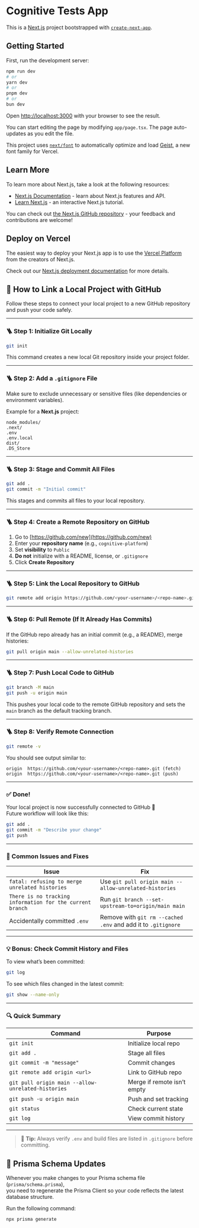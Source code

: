 # Cognitive Tests App

This is a [Next.js](https://nextjs.org) project bootstrapped with [`create-next-app`](https://nextjs.org/docs/app/api-reference/cli/create-next-app).

## Getting Started

First, run the development server:

```bash
npm run dev
# or
yarn dev
# or
pnpm dev
# or
bun dev
```

Open [http://localhost:3000](http://localhost:3000) with your browser to see the result.

You can start editing the page by modifying `app/page.tsx`. The page auto-updates as you edit the file.

This project uses [`next/font`](https://nextjs.org/docs/app/building-your-application/optimizing/fonts) to automatically optimize and load [Geist](https://vercel.com/font), a new font family for Vercel.

## Learn More

To learn more about Next.js, take a look at the following resources:

- [Next.js Documentation](https://nextjs.org/docs) - learn about Next.js features and API.
- [Learn Next.js](https://nextjs.org/learn) - an interactive Next.js tutorial.

You can check out [the Next.js GitHub repository](https://github.com/vercel/next.js) - your feedback and contributions are welcome!

## Deploy on Vercel

The easiest way to deploy your Next.js app is to use the [Vercel Platform](https://vercel.com/new?utm_medium=default-template&filter=next.js&utm_source=create-next-app&utm_campaign=create-next-app-readme) from the creators of Next.js.

Check out our [Next.js deployment documentation](https://nextjs.org/docs/app/building-your-application/deploying) for more details.

## 🧭 How to Link a Local Project with GitHub

Follow these steps to connect your local project to a new GitHub repository and push your code safely.

---

### 🪜 Step 1: Initialize Git Locally

```bash
git init
```

This command creates a new local Git repository inside your project folder.

---

### 🪜 Step 2: Add a `.gitignore` File

Make sure to exclude unnecessary or sensitive files (like dependencies or environment variables).

Example for a **Next.js** project:

```
node_modules/
.next/
.env
.env.local
dist/
.DS_Store
```

---

### 🪜 Step 3: Stage and Commit All Files

```bash
git add .
git commit -m "Initial commit"
```

This stages and commits all files to your local repository.

---

### 🪜 Step 4: Create a Remote Repository on GitHub

1. Go to [https://github.com/new](https://github.com/new)  
2. Enter your **repository name** (e.g., `cognitive-platform`)  
3. Set **visibility** to `Public`  
4. **Do not** initialize with a README, license, or `.gitignore`  
5. Click **Create Repository**

---

### 🪜 Step 5: Link the Local Repository to GitHub

```bash
git remote add origin https://github.com/<your-username>/<repo-name>.git
```

---

### 🪜 Step 6: Pull Remote (If It Already Has Commits)

If the GitHub repo already has an initial commit (e.g., a README), merge histories:

```bash
git pull origin main --allow-unrelated-histories
```

---

### 🪜 Step 7: Push Local Code to GitHub

```bash
git branch -M main
git push -u origin main
```

This pushes your local code to the remote GitHub repository and sets the `main` branch as the default tracking branch.

---

### 🪜 Step 8: Verify Remote Connection

```bash
git remote -v
```

You should see output similar to:

```
origin  https://github.com/<your-username>/<repo-name>.git (fetch)
origin  https://github.com/<your-username>/<repo-name>.git (push)
```

---

### ✅ Done!

Your local project is now successfully connected to GitHub 🎉  
Future workflow will look like this:

```bash
git add .
git commit -m "Describe your change"
git push
```

---

### 🧠 Common Issues and Fixes

| Issue | Fix |
|-------|-----|
| `fatal: refusing to merge unrelated histories` | Use `git pull origin main --allow-unrelated-histories` |
| `There is no tracking information for the current branch` | Run `git branch --set-upstream-to=origin/main main` |
| Accidentally committed `.env` | Remove with `git rm --cached .env` and add it to `.gitignore` |

---

### 💡 Bonus: Check Commit History and Files

To view what’s been committed:

```bash
git log
```

To see which files changed in the latest commit:

```bash
git show --name-only
```

---

### 🔍 Quick Summary

| Command | Purpose |
|----------|----------|
| `git init` | Initialize local repo |
| `git add .` | Stage all files |
| `git commit -m "message"` | Commit changes |
| `git remote add origin <url>` | Link to GitHub repo |
| `git pull origin main --allow-unrelated-histories` | Merge if remote isn’t empty |
| `git push -u origin main` | Push and set tracking |
| `git status` | Check current state |
| `git log` | View commit history |

---

> 🧩 **Tip:** Always verify `.env` and build files are listed in `.gitignore` before committing.

## 🧱 Prisma Schema Updates

Whenever you make changes to your Prisma schema file (`prisma/schema.prisma`),  
you need to regenerate the Prisma Client so your code reflects the latest database structure.

Run the following command:

```bash
npx prisma generate